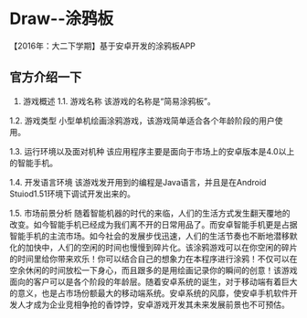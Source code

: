 # Draw--涂鸦板

【2016年：大二下学期】基于安卓开发的涂鸦板APP

## 官方介绍一下
1.	游戏概述
1.1.	游戏名称
  该游戏的名称是“简易涂鸦板”。
  
1.2.	游戏类型
  小型单机绘画涂鸦游戏，该游戏简单适合各个年龄阶段的用户使用。
  
1.3.	运行环境以及面对机种
  该应用程序主要是面向于市场上的安卓版本是4.0以上的智能手机。
  
1.4.	开发语言环境
  该游戏发开用到的编程是Java语言，并且是在Android Stuiod1.51环境下调试开发出来的。
  
1.5.	市场前景分析
   随着智能机器的时代的来临，人们的生活方式发生翻天覆地的改变。如今智能手机已经成为我们离不开的日常用品了。而安卓智能手机更是占据智能手机的主流市场。如今社会的发展步伐迅速，人们的生活节奏也不断地潜移默化的加快中，人们的空闲的时间也慢慢到碎片化。该涂鸦游戏可以在你空闲的碎片的时间里给你带来欢乐！你可以结合自己的想象力在本程序进行涂鸦！不仅可以在空余休闲的时间放松一下身心，而且跟多的是用绘画记录你的瞬间的创意！该游戏面向的客户可以是各个阶段的年龄层。随着安卓系统的诞生，对于移动端有着巨大的意义，也是占市场份额最大的移动端系统。安卓系统的风靡，使安卓手机软件开发人才成为企业竞相争抢的香饽饽，安卓游戏开发其未来发展前景也不可预估。



